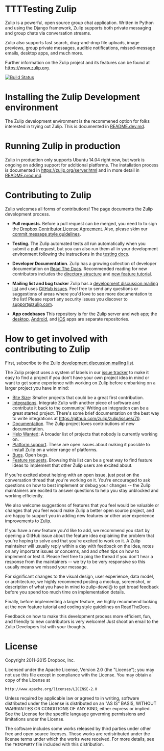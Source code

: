 TTTTesting
Zulip
=====

Zulip is a powerful, open source group chat application. Written in
Python and using the Django framework, Zulip supports both private
messaging and group chats via conversation streams.

Zulip also supports fast search, drag-and-drop file uploads, image
previews, group private messages, audible notifications,
missed-message emails, desktop apps, and much more.

Further information on the Zulip project and its features can be found
at https://www.zulip.org.

[![Build Status][1]][2]

[1]: https://travis-ci.org/zulip/zulip.svg?branch=master
[2]: https://travis-ci.org/zulip/zulip

Installing the Zulip Development environment
============================================

The Zulip development environment is the recommened option for folks
interested in trying out Zulip.  This is documented in
[README.dev.md](README.dev.md).

Running Zulip in production
===========================

Zulip in production only supports Ubuntu 14.04 right now, but work is
ongoing on adding support for additional platforms. The installation
process is documented in https://zulip.org/server.html and in more
detail in [README.prod.md](README.prod.md).

Contributing to Zulip
=====================

Zulip welcomes all forms of contributions!  The page documents the
Zulip development process.

* **Pull requests**. Before a pull request can be merged, you need to to sign the [Dropbox
Contributor License Agreement](https://opensource.dropbox.com/cla/).
Also, please skim our [commit message style
guidelines](http://zulip.readthedocs.org/en/latest/code-style.html#commit-messages).

* **Testing**. The Zulip automated tests all run automatically when
you submit a pull request, but you can also run them all in your
development environment following the instructions in the [testing
docs](https://github.com/zulip/zulip/blob/master/README.dev.md#running-the-test-suite).

* **Developer Documentation**.  Zulip has a growing collection of
developer documentation on [Read The Docs](https://zulip.readthedocs.org/).
Recommended reading for new contributors includes the
[directory structure](http://zulip.readthedocs.org/en/latest/directory-structure.html) and
[new feature tutorial](http://zulip.readthedocs.org/en/latest/new-feature-tutorial.html).

* **Mailing list and bug tracker** Zulip has a [development discussion
mailing list](https://groups.google.com/forum/#!forum/zulip-devel) and
uses [GitHub issues](https://github.com/zulip/zulip/issues).  Feel
free to send any questions or suggestions of areas where you'd love to
see more documentation to the list!  Please report any security issues
you discover to support@zulip.com.

* **App codebases** This repository is for the Zulip server and web app; the
[desktop](https://github.com/zulip/zulip-desktop),
[Android](https://github.com/zulip/zulip-android), and
[iOS](https://github.com/zulip/zulip-ios) apps are separate
repositories.

How to get involved with contributing to Zulip
==============================================

First, subscribe to the Zulip [development discussion mailing list](https://groups.google.com/forum/#!forum/zulip-devel).

The Zulip project uses a system of labels in our [issue
tracker](https://github.com/zulip/zulip/issues) to make it easy to
find a project if you don't have your own project idea in mind or want
to get some experience with working on Zulip before embarking on a
larger project you have in mind:

* [Bite Size](https://github.com/zulip/zulip/labels/bite%20size):
  Smaller projects that could be a great first contribution.
* [Integrations](https://github.com/zulip/zulip/labels/integrations).
  Integrate Zulip with another piece of software and contribute it
  back to the community!  Writing an integration can be a great
  started project.  There's some brief documentation on the best way
  to write integrations at https://github.com/zulip/zulip/issues/70.
* [Documentation](https://github.com/zulip/zulip/labels/documentation).
  The Zulip project loves contributions of new documentation.
* [Help Wanted](https://github.com/zulip/zulip/labels/help%20wanted):
  A broader list of projects that nobody is currently working on.
* [Platform support](https://github.com/zulip/zulip/labels/Platform%20support).
  These are open issues about making it possible to install Zulip on a wider
  range of platforms.
* [Bugs](https://github.com/zulip/zulip/labels/bug). Open bugs.
* [Feature requests](https://github.com/zulip/zulip/labels/enhancement).
  Browsing this list can be a great way to find feature ideas to implement that
  other Zulip users are excited about.

If you're excited about helping with an open issue, just post on the
conversation thread that you're working on it.  You're encouraged to
ask questions on how to best implement or debug your changes -- the
Zulip maintainers are excited to answer questions to help you stay
unblocked and working efficiently.

We also welcome suggestions of features that you feel would be
valuable or changes that you feel would make Zulip a better open
source project, and are happy to support you in adding new features or
other user experience improvements to Zulip.

If you have a new feature you'd like to add, we recommend you start by
opening a GitHub issue about the feature idea explaining the problem
that you're hoping to solve and that you're excited to work on it.  A
Zulip maintainer will usually reply within a day with feedback on the
idea, notes on any important issues or concerns, and and often tips on
how to implement or test it.  Please feel free to ping the thread if
you don't hear a response from the maintainers -- we try to be very
responsive so this usually means we missed your message.

For significant changes to the visual design, user experience, data
model, or architecture, we highly recommend posting a mockup,
screenshot, or description of what you have in mind to zulip-devel@ to
get broad feedback before you spend too much time on implementation
details.

Finally, before implementing a larger feature, we highly recommend
looking at the new feature tutorial and coding style guidelines on
ReadTheDocs.

Feedback on how to make this development process more efficient, fun,
and friendly to new contributors is very welcome!  Just shoot an email
to the Zulip Developers list with your thoughts.

License
=======

Copyright 2011-2015 Dropbox, Inc.

Licensed under the Apache License, Version 2.0 (the "License");
you may not use this file except in compliance with the License.
You may obtain a copy of the License at

    http://www.apache.org/licenses/LICENSE-2.0

Unless required by applicable law or agreed to in writing, software
distributed under the License is distributed on an "AS IS" BASIS,
WITHOUT WARRANTIES OR CONDITIONS OF ANY KIND, either express or implied.
See the License for the specific language governing permissions and
limitations under the License.

The software includes some works released by third parties under other
free and open source licenses. Those works are redistributed under the
license terms under which the works were received. For more details,
see the ``THIRDPARTY`` file included with this distribution.

